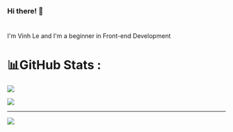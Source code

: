 ### Hi there! 👋
# 
I'm Vinh Le and I'm a beginner in Front-end Development

# 📊GitHub Stats :
![](https://github-readme-stats.vercel.app/api?username=quocvinh0401&theme=dark&hide_border=true&include_all_commits=false&count_private=false)<br/>

![](https://github-readme-stats.vercel.app/api/top-langs/?username=quocvinh0401&theme=dark&hide_border=true&include_all_commits=false&count_private=false&layout=compact)

---
[![](https://visitcount.itsvg.in/api?id=quocvinh0401&icon=0&color=0)](https://visitcount.itsvg.in)

<!--
**quocvinh0401/quocvinh0401** is a ✨ _special_ ✨ repository because its `README.md` (this file) appears on your GitHub profile.

Here are some ideas to get you started:

- 🔭 I’m currently working on ...
- 🌱 I’m currently learning ...
- 👯 I’m looking to collaborate on ...
- 🤔 I’m looking for help with ...
- 💬 Ask me about ...
- 📫 How to reach me: ...
- 😄 Pronouns: ...
- ⚡ Fun fact: ...
-->
